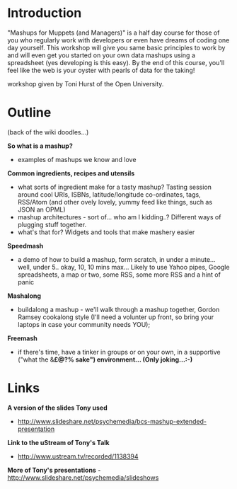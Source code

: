 # Introduction #

"Mashups for Muppets (and Managers)" is a half day course for those of you who regularly work with developers or even have dreams of coding one day yourself.  This workshop will give you same basic principles to work by and will even get you started on your own data mashups using a spreadsheet (yes developing is this easy).  By the end of this course, you'll feel like the web is your oyster with pearls of data for the taking!

workshop given by Toni Hurst of the Open University.

# Outline #


(back of the wiki doodles...)

**So what is a mashup?**
- examples of mashups we know and love

**Common ingredients, recipes and utensils**
- what sorts of ingredient make for a tasty mashup? Tasting session around cool URIs, ISBNs, latitude/longitude co-ordinates, tags, RSS/Atom (and other ovely lovely, yummy feed like things, such as JSON an OPML)
- mashup architectures - sort of... who am I kidding..? Different ways of plugging stuff together.
- what's that for? Widgets and tools that make mashery easier

**Speedmash**
- a demo of how to build a mashup, form scratch, in under a minute... well, under 5.. okay, 10, 10 mins max...
Likely to use Yahoo pipes, Google spreadsheets, a map or two, some RSS, some more RSS and a hint of panic

**Mashalong**
- buildalong a mashup  - we'll walk through a mashup together, Gordon Ramsey cookalong style (I'll need a volunter up front, so bring your laptops in case your community needs YOU);

**Freemash**
- if there's time, have a tinker in groups or on your own, in a supportive ("what the &**£$@%@ are you DOING?"), helpful ("oh, for ?!@£$?% sake") environment... (Only joking...:-)**

# Links #
**A version of the slides Tony used**
- http://www.slideshare.net/psychemedia/bcs-mashup-extended-presentation

**Link to the uStream of Tony's Talk**
- http://www.ustream.tv/recorded/1138394


**More of Tony's presentations**
-http://www.slideshare.net/psychemedia/slideshows